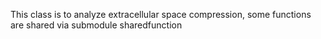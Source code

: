 This class is to analyze extracellular space compression, some functions are shared via submodule sharedfunction
